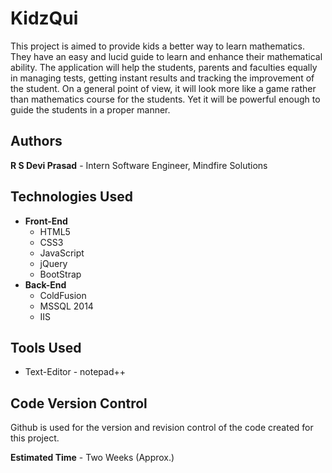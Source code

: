 # KidzQui
  This project is aimed to provide kids a better way to learn mathematics. They have an easy and lucid guide to learn and enhance their
mathematical ability. The application will help the students, parents and faculties equally in managing tests, getting instant results and
tracking the improvement of the student. On a general point of view, it will look more like a game rather than mathematics course for the students. Yet it will be powerful enough to guide the students in a proper manner.

## Authors
__R S Devi Prasad__ - Intern Software Engineer, Mindfire Solutions <br>
## Technologies Used
* __Front-End__
  * HTML5
  * CSS3
  * JavaScript
  * jQuery
  * BootStrap
* __Back-End__
  * ColdFusion
  * MSSQL 2014
  * IIS

## Tools Used
* Text-Editor - notepad++

## Code Version Control
Github is used for the version and revision control of the code created for this project.

__Estimated Time__ - Two Weeks (Approx.)
